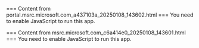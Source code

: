 === Content from portal.msrc.microsoft.com_a437103a_20250108_143602.html ===
You need to enable JavaScript to run this app.

=== Content from msrc.microsoft.com_c6a414e0_20250108_143601.html ===
You need to enable JavaScript to run this app.
